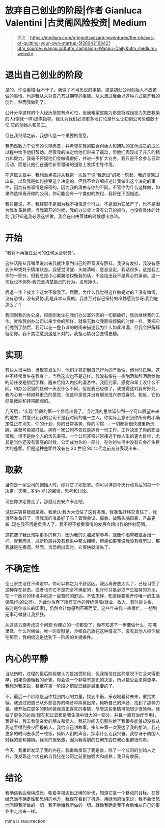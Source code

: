 # 放弃自己创业的阶段|作者 Gianluca Valentini |古灵阁风险投资| Medium

> 原文：<https://medium.com/gringottswizardingventures/the-phases-of-quitting-your-own-startup-5f2894216842?utm_source=wanqu.co&utm_campaign=Wanqu+Daily&utm_medium=website>

# 退出自己创业的阶段



是的，你没看错:我不干了。我做了不可思议的事情，这是初创公司创始人不应该做的事情，也是我从未对自己有过期望的事情。从未想过我会以这种方式离开我的创作。然而我做到了。

公开分享这样的个人经历感觉有点可怕，但我希望这能为那些将戒烟视为失败教条的人(像我一样)提供指导。我认为我们必须更多地讨论是什么让初创公司价值数十亿:它的创始人和员工。

但在我继续之前，我想传达一个重要的信息。

我仍然致力于公司的长期愿景，并希望在我的联合创始人和团队的其他成员的成长过程中给予他们帮助。尽管我的决定给他们带来了震动，但他们表现出了非凡的精力和毅力，我毫不怀疑他们会做得很好，并进一步扩大业务。我只是不会参与日常活动，而是让他们在通往新里程碑的道路上发挥主导作用。

在这篇文章中，我想重点描述从我第一次敢于说“我退出”的那一刻起，我的情感过山车，以及我是如何接受这个决定的，但我不会详细描述让我做出这个决定的事件，因为有些事情是保密的，因为我的理由与你的不同。不管你为什么这样做，如果你选择离开你的公司，你可能会有一个类似的旅程，我将在下面描述。

我只能说，不，我辞职不是因为我不相信这个行业，不是因为它破产了，也不是因为我准备跳槽。当我离开的时候，我的办公桌上没有公开的报价，也没有具体的计划:我只知道我必须这样做，我会在自由落体的时候想出办法。

# **开始**

“我将不再担任公司的任何运营职务”。

这些话刚从我嘴里说出来我就注意到自己的声音没有颤抖。我没有发抖，我没有感到头晕或处于情绪状态。我感觉清醒、头脑清晰、意志坚定。我话很多，这是我工作的一部分，但我总是小心翼翼地权衡我的话，不会给出我不是真心的承诺。这一次我也不例外:我完全清楚自己的行为，没有掉头。



后退一步？放弃？这太不像我了。然而，为什么我觉得这样做是对的？没有悔恨，没有恐惧，没有妥协:我是非常认真的。我甚至对自己保持的冷静感到惊讶:我到底怎么了？

我回到我的办公桌，把刚刚发生在我们办公室外面的一切都放好，然后继续我的工作。就像我创办公司以来学会的那样，就像无数次我面临烦恼的时候一样。我把它们抛到了脑后。我可以花一整节课的时间来描述我为什么如此冷漠，但我会把解释留给你。我不禁注意到这是不对的，我担心情况会变得更糟。

# **实现**

有些人很冲动，当现实发生时，他们才意识到自己行为的严重性，但为时已晚。这并不经常发生在我身上，当然这次也不是这样。我没有像在一夜酗酒和醉酒后给你的前任发短信后那样，醒来后陷入内疚的漫游中。我回到家，感觉和早上没什么不同，和办公室里的任何一天没什么不同。但是我已经做了，我觉得这对我有好处。我内心有一种如释重负的感觉，但这种感觉并没有爆发成兴奋或喜悦。相反，它仍然是微妙和非常脆弱的。



几天后，“实现”阶段的第一个信号出现了，当时我的思维延伸到一个可以展望未来的地方，并意识到我的公司不是我时间的唯一主人。你实际上意识到你所有的小确定性正在消失，你的计划、你的日常事务、你的习惯……一切都将很快被重新洗牌，甚至可能被打乱。拥有一家公司不仅仅是拥有一份工作。工作决定了你的职业常规，但不是你个人的优先事项。一个公司非常非常接近于你人生的更大目标，尤其是当你还没有家庭的时候。公司成为你的一部分，在你的生活中没有它会产生巨大的差距。但是这种差距并没有在 20 世纪 90 年代之前充分表现出来..

# **取款**

当你是一家公司的创始人时，你对它了如指掌。你可以详述今天行动背后的每一个决定。天哪…多少小时的阅读、思考和讨论。

现在你决定要走了，那就让吉安卢卡走吧。



说起来容易做起来难。我承认:我大大低估了这有多难。我准备好移交责任了，我当然准备好了，但我真的准备好了吗？管理会议、周会、战略头脑风暴、产品更新..现在我不再是负责人了，我不得不接受事情的发展会超出我的控制范围。

这花费了我比预期更多的努力，因为我的头脑渴望参与，就像你渴望糖或香烟一样。就我而言，戒断阶段并没有想象中那么糟糕，但是如果我说我没有经历过，那我就是在撒谎。然而，当恐惧出现时，它很快就消失了。

# **不确定性**

企业家生活在不确定中。你可以称之为不舒适区。我远离安逸太久了，已经习惯了这种存在状态。或者也许它不是完全不确定的，也许你只是必须产生独特的方法，在一个敌对的环境中创造一些暂时的舒适。不管怎样，知道你要离开你唯一的生活保障(你的公司)，为此你放弃了所有其他的传统保障(就业、收入、有时是关系、有时是你成长的国家)，仍然会让你感到不寒而栗。这些年来我一直很忙，一想到无事可做就让我抓狂。



从这些方面考虑这个问题:你建立的一切都没了，你不知道下一步要做什么，在哪里做，什么时候做。唯一的安慰是，*你*把自己放在这种情况下，没有其他人把你放在那里，我相信这是达到下一阶段的关键条件。

# **内心的平静**

当悲伤时，过程的最后阶段被认为是接受阶段，但我相信在这种情况下它会来得更早，如果你遵循我的步骤，你会做一个非常有意识的决定，所以接受会来得更早。我想对我来说，甚至在第一阶段之前就已经是最重要的了。

不，最后一个阶段是当你找到内心的力量，找到平衡，乐观地看待未来，重拾笑容。我通过把自己从外部世界的噪音中隔离出来，倾听自己的声音，找到了那种力量。我开始花更多的时间做我真正喜欢的事情，尽管这些事情可能很少很简单。我做了更多的运动(现在和过去都是我生活中很大的一部分，并且一直有治疗作用)，我读书，我去看望亲爱的朋友和爱人，我花时间去见那些给了我很多能量却没有从我这里得到多少回报的人，我给自己讲故事，多年来第一次表达了我的想法，我花更多的时间去享受一顿饭，倾听人们的声音，探索什么让我兴奋。我惊讶于周围人对我的爱和接纳。我真的很感激，因为我得到的任何东西在我心里都很珍贵。

今天，我重新发现了我的内在。我重新发现了我是谁，除了一个公司的创始人之外，我发现这个内在的自我比在公司之前更加强大和成熟；我只有收获。

# 结论

我确信我会继续成长，朝着幸福迈出正确的步伐，知道它是一个移动的目标。在曾经充满不确定性和恐惧的地方，我现在看到了机遇。用绿洲的话来说，我不会愤怒地回顾我所做的一切，我不后悔我所做的一切。就像我确定我不会后悔从自己的事业中走出来一样。



mine is resurrection!












